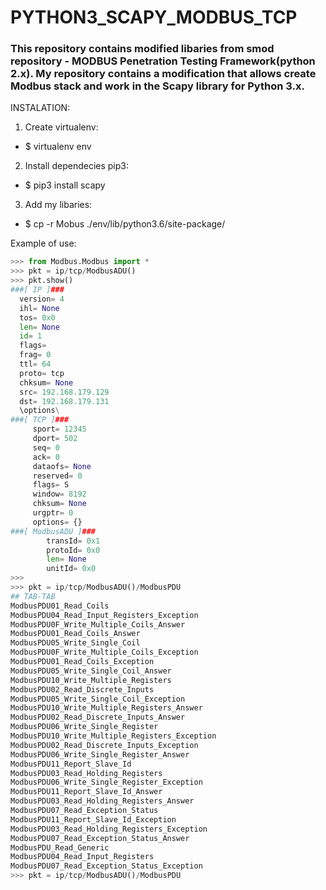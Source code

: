 # PYTHON3_SCAPY_MODBUS_TCP

### This repository contains modified libaries from smod repository - MODBUS Penetration Testing Framework(python 2.x). My repository contains a modification that allows create Modbus stack and work in the Scapy library for Python 3.x. 


INSTALATION:
1. Create virtualenv:
+ $ virtualenv env
  
2. Install dependecies pip3: 
+ $ pip3 install scapy
  
3. Add my libaries:
+ $ cp -r Mobus ./env/lib/python3.6/site-package/
  

Example of use: 

```Python
>>> from Modbus.Modbus import *
>>> pkt = ip/tcp/ModbusADU()
>>> pkt.show()
###[ IP ]### 
  version= 4
  ihl= None
  tos= 0x0
  len= None
  id= 1
  flags= 
  frag= 0
  ttl= 64
  proto= tcp
  chksum= None
  src= 192.168.179.129
  dst= 192.168.179.131
  \options\
###[ TCP ]### 
     sport= 12345
     dport= 502
     seq= 0
     ack= 0
     dataofs= None
     reserved= 0
     flags= S
     window= 8192
     chksum= None
     urgptr= 0
     options= {}
###[ ModbusADU ]### 
        transId= 0x1
        protoId= 0x0
        len= None
        unitId= 0x0
>>>
>>> pkt = ip/tcp/ModbusADU()/ModbusPDU
## TAB-TAB
ModbusPDU01_Read_Coils               
ModbusPDU04_Read_Input_Registers_Exception      
ModbusPDU0F_Write_Multiple_Coils_Answer
ModbusPDU01_Read_Coils_Answer                   
ModbusPDU05_Write_Single_Coil                   
ModbusPDU0F_Write_Multiple_Coils_Exception
ModbusPDU01_Read_Coils_Exception                
ModbusPDU05_Write_Single_Coil_Answer            
ModbusPDU10_Write_Multiple_Registers
ModbusPDU02_Read_Discrete_Inputs                
ModbusPDU05_Write_Single_Coil_Exception         
ModbusPDU10_Write_Multiple_Registers_Answer
ModbusPDU02_Read_Discrete_Inputs_Answer        
ModbusPDU06_Write_Single_Register               
ModbusPDU10_Write_Multiple_Registers_Exception
ModbusPDU02_Read_Discrete_Inputs_Exception      
ModbusPDU06_Write_Single_Register_Answer        
ModbusPDU11_Report_Slave_Id
ModbusPDU03_Read_Holding_Registers              
ModbusPDU06_Write_Single_Register_Exception     
ModbusPDU11_Report_Slave_Id_Answer
ModbusPDU03_Read_Holding_Registers_Answer       
ModbusPDU07_Read_Exception_Status               
ModbusPDU11_Report_Slave_Id_Exception
ModbusPDU03_Read_Holding_Registers_Exception    
ModbusPDU07_Read_Exception_Status_Answer        
ModbusPDU_Read_Generic
ModbusPDU04_Read_Input_Registers                
ModbusPDU07_Read_Exception_Status_Exception     
>>> pkt = ip/tcp/ModbusADU()/ModbusPDU

```
  





